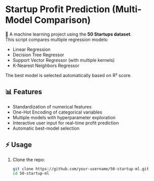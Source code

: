 # Startup Profit Prediction (Multi-Model Comparison)

🚀 A machine learning project using the **50 Startups dataset**.  
This script compares multiple regression models:
- Linear Regression
- Decision Tree Regressor
- Support Vector Regressor (with multiple kernels)
- K-Nearest Neighbors Regressor  

The best model is selected automatically based on R² score.

## 📊 Features
- Standardization of numerical features
- One-Hot Encoding of categorical variables
- Multiple models with hyperparameter exploration
- Interactive user input for real-time profit prediction
- Automatic best-model selection

## ⚡ Usage
1. Clone the repo:
   ```bash
   git clone https://github.com/your-username/50-startup-ml.git
   cd 50-startup-ml
